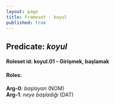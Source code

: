 ```yaml
---
layout: page
title: Frameset - koyul
published: true
---
```

<h2>Predicate: <i>koyul</i></h2>
<h4>Roleset id: koyul.01 - Girişmek, başlamak<br>
<h4>Roles:</h4>
<b>Arg-0</b>: <i>başlayan</i>  (NOM) <br>
<b>Arg-1</b>: <i>neye başladığı</i>  (DAT) <br>
